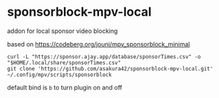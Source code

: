 # sponsorblock-mpv-local
addon for local sponsor video blocking

based on https://codeberg.org/jouni/mpv_sponsorblock_minimal

```
curl -L "https://sponsor.ajay.app/database/sponsorTimes.csv" -o "$HOME/.local/share/sponsorTimes.csv"
git clone 'https://github.com/asakura42/sponsorblock-mpv-local.git' ~/.config/mpv/scripts/sponsorblock
```

default bind is `b` to turn plugin on and off
